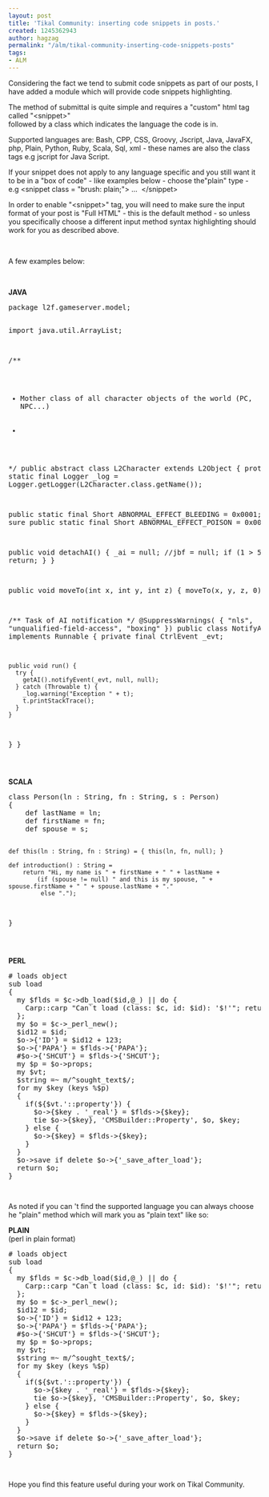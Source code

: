 ```yaml
---
layout: post
title: 'Tikal Community: inserting code snippets in posts.'
created: 1245362943
author: hagzag
permalink: "/alm/tikal-community-inserting-code-snippets-posts"
tags:
- ALM
---
```

<p>Considering the fact we tend to submit code snippets as part of our posts, I have added a module which will provide code snippets highlighting.</p>
<p>The method of submittal is quite simple and requires a &quot;custom&quot; html tag called &quot;&lt;snippet&gt;&quot;<br>
followed by a class which indicates the language the code is in.</p>
<p>Supported languages are: Bash, CPP, CSS, Groovy, Jscript, Java, JavaFX, php, Plain, Python, Ruby, Scala, Sql, xml - these names are also the class tags e.g jscript for Java Script.</p>
<p>If your snippet does not apply to any language specific and you still want it to be in a &quot;box of code&quot; - like examples below - choose the&quot;plain&quot; type - e.g &lt;snippet class = &quot;brush: plain;&quot;&gt; ...&nbsp; &lt;/snippet&gt;</p>
<p>In order to enable &quot;&lt;snippet&gt;&quot; tag, you will need to make sure the input format of your post is &quot;Full HTML&quot; - this is the default method - so unless you specifically choose a different input method syntax highlighting should work for you as described above.</p>
<p>&nbsp;</p>
<p>A few examples below:</p>
<p>&nbsp;</p>

<p><b>JAVA</b></p>
<p><pre class="brush: java;">
package l2f.gameserver.model;

import java.util.ArrayList;

/**
 * Mother class of all character objects of the world (PC, NPC...)<br><br>
 *
 */
public abstract class L2Character extends L2Object
{
  protected static final Logger _log = Logger.getLogger(L2Character.class.getName());

  public static final Short ABNORMAL_EFFECT_BLEEDING = 0x0001; // not sure
  public static final Short ABNORMAL_EFFECT_POISON = 0x0002;

  public void detachAI() {
    _ai = null;
    //jbf = null;
    if (1 > 5) {
      return;
    }
  }

  public void moveTo(int x, int y, int z) {
    moveTo(x, y, z, 0);
  }

  /** Task of AI notification */
  @SuppressWarnings( { "nls", "unqualified-field-access", "boxing" })
  public class NotifyAITask implements Runnable {
    private final CtrlEvent _evt;

    public void run() {
      try {
        getAI().notifyEvent(_evt, null, null);
      } catch (Throwable t) {
        _log.warning("Exception " + t);
        t.printStackTrace();
      }
    }
  }
}

</pre></p>

<p><b>SCALA</b></p>
<p><pre class="brush: scala;">
class Person(ln : String, fn : String, s : Person)
{
    def lastName = ln;
    def firstName = fn;
    def spouse = s;
    
    def this(ln : String, fn : String) = { this(ln, fn, null); }

    def introduction() : String = 
        return "Hi, my name is " + firstName + " " + lastName +
            (if (spouse != null) " and this is my spouse, " + spouse.firstName + " " + spouse.lastName + "." 
             else ".");
}
</pre></p>
<br>
<p><b>PERL</b></p>
<p><pre class="brush: perl;">
# loads object
sub load
{
  my $flds = $c->db_load($id,@_) || do {
    Carp::carp "Can`t load (class: $c, id: $id): '$!'"; return undef
  };
  my $o = $c->_perl_new();
  $id12 = $id;
  $o->{'ID'} = $id12 + 123;
  $o->{'PAPA'} = $flds->{'PAPA'};
  #$o->{'SHCUT'} = $flds->{'SHCUT'};
  my $p = $o->props;
  my $vt;
  $string =~ m/^sought_text$/;
  for my $key (keys %$p)
  {
    if(${$vt.'::property'}) {
      $o->{$key . '_real'} = $flds->{$key};
      tie $o->{$key}, 'CMSBuilder::Property', $o, $key;
    } else {
      $o->{$key} = $flds->{$key};
    }
  }
  $o->save if delete $o->{'_save_after_load'};
  return $o;
}


</pre></p>

<p>As noted if you can 't find the supported language you can always choose he &quot;plain&quot; method which will mark you as &quot;plain text&quot; like so: <br>


<b>PLAIN</b><br/>(perl in plain format)</p>
<p><pre class="brush: plain;">
# loads object
sub load
{
  my $flds = $c->db_load($id,@_) || do {
    Carp::carp "Can`t load (class: $c, id: $id): '$!'"; return undef
  };
  my $o = $c->_perl_new();
  $id12 = $id;
  $o->{'ID'} = $id12 + 123;
  $o->{'PAPA'} = $flds->{'PAPA'};
  #$o->{'SHCUT'} = $flds->{'SHCUT'};
  my $p = $o->props;
  my $vt;
  $string =~ m/^sought_text$/;
  for my $key (keys %$p)
  {
    if(${$vt.'::property'}) {
      $o->{$key . '_real'} = $flds->{$key};
      tie $o->{$key}, 'CMSBuilder::Property', $o, $key;
    } else {
      $o->{$key} = $flds->{$key};
    }
  }
  $o->save if delete $o->{'_save_after_load'};
  return $o;
}

</pre></p>

Hope you find this feature useful during your work on Tikal Community.
